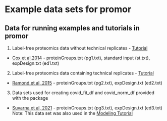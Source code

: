 # Example data sets for promor
## Data for running examples and tutorials in promor

1. Label-free proteomics data without technical replicates - [Tutorial](https://caranathunge.github.io/promor/articles/promor_no_techreps.html)
  * [Cox et al,2014](https://europepmc.org/article/MED/24942700#id609082) - proteinGroups.txt (pg1.txt), standard input (st.txt), expDesign.txt (ed1.txt)
2. Label-free proteomics data containing technical replicates - [Tutorial](https://caranathunge.github.io/promor/articles/promor_with_techreps.html)
  * [Ramond et al, 2015](https://www.mcponline.org/article/S1535-9476(20)33188-1/fulltext) - proteinGroups.txt (pg2.txt), expDesign.txt (ed2.txt)
3. Data sets used for creating covid_fit_df and covid_norm_df provided with the package
  * [Suvarna et al, 2021](https://www.frontiersin.org/articles/10.3389/fphys.2021.652799/full#h3) - proteinGroups.txt (pg3.txt), expDesign.txt (ed3.txt)  
  Note: This data set was also used in the [Modeling Tutorial](https://caranathunge.github.io/promor/articles/promor_for_modeling.html)
